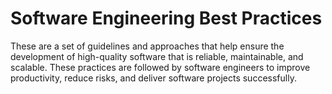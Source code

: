# Software Engineering Best Practices

These  are a set of guidelines and approaches that help ensure the development of high-quality software that is reliable, maintainable, and scalable. These practices are followed by software engineers to improve productivity, reduce risks, and deliver software projects successfully.
